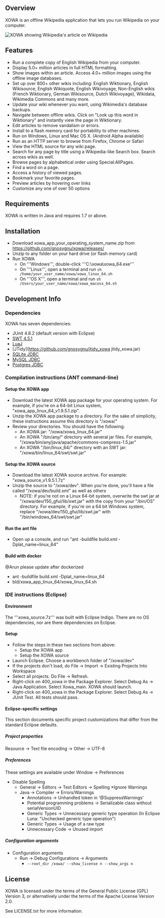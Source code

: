 ## Overview
XOWA is an offline Wikipedia application that lets you run Wikipedia on your computer.

![XOWA showing Wikipedia's article on Wikipedia](http://xowa.sourceforge.net/wiki/file_screenshot_wikipedia_xowa.png)

## Features
* Run a complete copy of English Wikipedia from your computer.
* Display 5.0+ million articles in full HTML formatting.
* Show images within an article. Access 4.0+ million images using the offline image databases.
* Set up over 800+ other wikis including: English Wiktionary, English Wikisource, English Wikiquote, English Wikivoyage, Non-English wikis (French Wiktionary, German Wikisource, Dutch Wikivoyage), Wikidata, Wikimedia Commons and many more.
* Update your wiki whenever you want, using Wikimedia's database backups.
* Navigate between offline wikis. Click on "Look up this word in Wiktionary" and instantly view the page in Wiktionary.
* Edit articles to remove vandalism or errors.    
* Install to a flash memory card for portability to other machines.
* Run on Windows, Linux and Mac OS X. (Android Alpha available)
* Run as an HTTP server to browse from Firefox, Chrome or Safari
* View the HTML source for any wiki page.
* Search for any page by title using a Wikipedia-like Search box. Search across wikis as well.
* Browse pages by alphabetical order using Special:AllPages.
* Find a word on a page.
* Access a history of viewed pages.
* Bookmark your favorite pages.
* Preview articles by hovering over links
* Customize any one of over 50 options

## Requirements
XOWA is written in Java and requires 1.7 or above.

## Installation
* Download xowa_app_your_operating_system_name.zip from https://github.com/gnosygnu/xowa/releases/
* Unzip to any folder on your hard drive (or flash memory card)
* Run XOWA
   * On '''Windows''', double-click '''C:\xowa\xowa_64.exe'''
   * On '''Linux''', open a terminal and run <code>sh /home/your_user_name/xowa/xowa_linux_64.sh</code>
   * On '''OS X''', open a terminal and run <code>sh /Users/your_user_name/xowa/xowa_macosx_64.sh</code>

## Development Info
### Dependencies
XOWA has seven dependencies:

* JUnit 4.8.2 (default version with Eclipse)
* [SWT 4.5.1](http://download.eclipse.org/eclipse/downloads/drops4/R-4.5-201506032000/)
* [LuaJ](https://github.com/gnosygnu/luaj_xowa)
* [JTidy](https://github.com/gnosygnu/jtidy_xowa jtidy_xowa.jar)
* [SQLite JDBC](https://bitbucket.org/xerial/sqlite-jdbc/downloads)
* [MySQL JDBC](https://dev.mysql.com/downloads/connector/j/)
* [Postgres JDBC](https://jdbc.postgresql.org/download.html)

### Compilation instructions (ANT command-line)
#### Setup the XOWA app
* Download the latest XOWA app package for your operating system. For example, if you're on a 64-bit Linux system, "xowa_app_linux_64_v1.9.5.1.zip".
* Unzip the XOWA app package to a directory. For the sake of simplicity, these instructions assume this directory is "/xowa/"
* Review your directories. You should have the following:
    * An XOWA jar: "/xowa/xowa_linux_64.jar"
    * An XOWA "/bin/any/" directory with several jar files. For example, "/xowa/bin/any/java/apache/commons-compress-1.5.jar"
    * An XOWA "/bin/linux_64/" directory with an SWT jar: "/xowa/bin/linux_64/swt/swt.jar"

#### Setup the XOWA source
* Download the latest XOWA source archive. For example: "xowa_source_v1.9.5.1.7z"
* Unzip the source to "/xowa/dev". When you're done, you'll have a file called "/xowa/dev/build.xml" as well as others
    * NOTE: if you're not on a Linux 64-bit system, overwrite the swt jar at "/xowa/dev/150_gfui/lib/swt.jar" with the copy from your "/bin/OS" directory. For example, if you're on a 64 bit Windows system, replace "/xowa/dev/150_gfui/lib/swt.jar" with "/bin/windows_64/swt/swt.jar"

#### Run the ant file
* Open up a console, and run "ant -buildfile build.xml -Dplat_name=linux_64"

#### Build with docker
@Arun please update after dockerized
* ant -buildfile build.xml -Dplat_name=linux_64
* bld/xowa_app_linux_64/xowa_linux_64.sh


### IDE instructions (Eclipse)
#### Environment
The '''xowa_source.7z''' was built with Eclipse Indigo. There are no OS dependencies, nor are there dependencies on Eclipse.

#### Setup
* Follow the steps in these two sections from above:
    * Setup the XOWA app
    * Setup the XOWA source
* Launch Eclipse. Choose a workbench folder of "/xowa/dev"
* If the projects don't load, do File -> Import -> Existing Projects Into Workspace
* Select all projects. Do File -> Refresh.
* Right-click on 400_xowa in the Package Explorer. Select Debug As -> Java Application. Select Xowa_main. XOWA should launch.
* Right-click on 400_xowa in the Package Explorer. Select Debug As -> JUnit Test. All tests should pass.

#### Eclipse-specific settings
This section documents specific project customizations that differ from the standard Eclipse defaults.

##### Project properties
Resource -> Text file encoding -> Other -> UTF-8

##### Preferences
These settings are available under Window -> Preferences

* Disable Spelling
    * General -> Editors -> Text Editors -> Spelling
*Ignore Warnings
    * Java -> Compiler -> Errors/Warnings
        * Annotations -> Unhandled token in '@SuppressWarnings'
        * Potential programming problems -> Serializable class without serialVersionUID
        * Generic Types -> Unnecessary generic type operation (In Eclipse Luna: "Unchecked generic type operation")
        * Generic Types -> Usage of a raw type
        * Unnecessary Code -> Unused import

##### Configuration arguments
* Configuration arguments
    * Run -> Debug Configurations -> Arguments
        * <code>--root_dir /xowa/ --show_license n --show_args n</code>

## License
XOWA is licensed under the terms of the General Public License (GPL) Version 3,
or alternatively under the terms of the Apache License Version 2.0.

See LICENSE.txt for more information.
